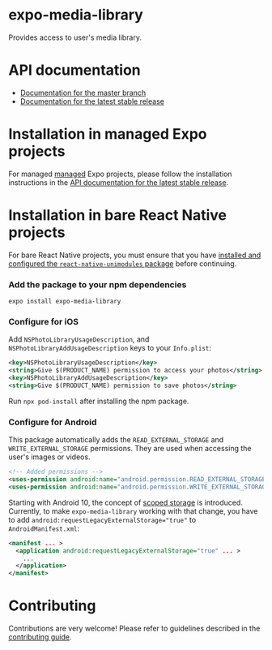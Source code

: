 # expo-media-library

Provides access to user's media library.

# API documentation

- [Documentation for the master branch](https://github.com/expo/expo/blob/master/docs/pages/versions/unversioned/sdk/media-library.md)
- [Documentation for the latest stable release](https://docs.expo.io/versions/latest/sdk/media-library/)

# Installation in managed Expo projects

For managed [managed](https://docs.expo.io/versions/latest/introduction/managed-vs-bare/) Expo projects, please follow the installation instructions in the [API documentation for the latest stable release](https://docs.expo.io/versions/latest/sdk/media-library/).

# Installation in bare React Native projects

For bare React Native projects, you must ensure that you have [installed and configured the `react-native-unimodules` package](https://github.com/expo/expo/tree/master/packages/react-native-unimodules) before continuing.

### Add the package to your npm dependencies

```
expo install expo-media-library
```

### Configure for iOS

Add `NSPhotoLibraryUsageDescription`, and `NSPhotoLibraryAddUsageDescription` keys to your `Info.plist`:

```xml
<key>NSPhotoLibraryUsageDescription</key>
<string>Give $(PRODUCT_NAME) permission to access your photos</string>
<key>NSPhotoLibraryAddUsageDescription</key>
<string>Give $(PRODUCT_NAME) permission to save photos</string>
```

Run `npx pod-install` after installing the npm package.

### Configure for Android

This package automatically adds the `READ_EXTERNAL_STORAGE` and `WRITE_EXTERNAL_STORAGE` permissions. They are used when accessing the user's images or videos.

```xml
<!-- Added permissions -->
<uses-permission android:name="android.permission.READ_EXTERNAL_STORAGE" />
<uses-permission android:name="android.permission.WRITE_EXTERNAL_STORAGE" />
```

Starting with Android 10, the concept of [scoped storage](https://developer.android.com/training/data-storage#scoped-storage) is introduced. Currently, to make `expo-media-library` working with that change, you have to add `android:requestLegacyExternalStorage="true"` to `AndroidManifest.xml`:

```xml
<manifest ... >
  <application android:requestLegacyExternalStorage="true" ... >
    ...
  </application>
</manifest>
```

# Contributing

Contributions are very welcome! Please refer to guidelines described in the [contributing guide](https://github.com/expo/expo#contributing).
